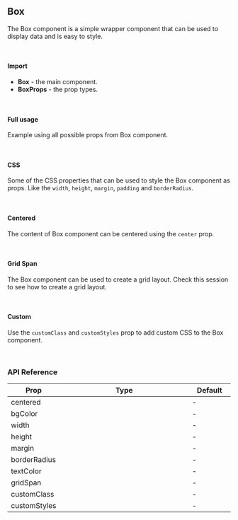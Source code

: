 ## Box

The Box component is a simple wrapper component that can be used to display data and is easy to style.

<div>
<LeSourceButton url="https://github.com/hiimlex/leux/tree/main/src/components/Box"></LeSourceButton>
</div>

<br/>

#### Import

<div>
	<ImportPreview></ImportPreview>
</div>

- **Box** - the main component.
- **BoxProps** - the prop types.

<br/>

#### Full usage

Example using all possible props from Box component.

<div>
	<BoxCompletePreview></BoxCompletePreview>
</div>

<br/>

#### CSS

Some of the CSS properties that can be used to style the Box component as props. Like the `width`, `height`, `margin`, `padding` and `borderRadius`.

<div>
	<BoxCssPreview></BoxCssPreview>
</div>

<br/>

#### Centered

The content of Box component can be centered using the `center` prop.

<div>
	<BoxCenteredPreview></BoxCenteredPreview>
</div>

<br/>

#### Grid Span

The Box component can be used to create a grid layout. Check <NavLink to="/layout/grid#span">this</NavLink> session to see how to create a grid layout.

<br/>

#### Custom

Use the `customClass` and `customStyles` prop to add custom CSS to the Box component.

<div>
	<BoxCustomPreview></BoxCustomPreview>
</div>

<br/>

### API Reference

<div>
<table>
<thead>
<tr>
<th width="10%">Prop</th>
<th width="70%">Type</th>
<th width="20%">Default</th>
</tr>
</thead>
<tbody>
<tr>
<td>centered</td>
<td><LeHighlighter code="boolean" language="tsx" style="soft" copy="'off'"></LeHighlighter></td>
<td>-</td>
</tr>
<tr>
<td>bgColor</td>
<td><LeHighlighter code="'primary' | 'secondary' | 'success' | 'danger' | 'warning' | 'default'" language="tsx" style="soft" copy="'off'"></LeHighlighter></td>
<td>-</td>
</tr>
<tr>
<td>width</td>
<td><LeHighlighter code="React.CSSProperties['width']" language="tsx" style="soft" copy="'off'"></LeHighlighter></td>
<td>-</td>
</tr>
<tr>
<td>height</td>
<td><LeHighlighter code="React.CSSProperties['height']" language="tsx" style="soft" copy="'off'"></LeHighlighter></td>
<td>-</td>
</tr>
<tr>
<td>margin</td>
<td><LeHighlighter code="React.CSSProperties['margin']" language="tsx" style="soft" copy="'off'"></LeHighlighter></td>
<td>-</td>
</tr>
<tr>
<td>borderRadius</td>
<td><LeHighlighter code="React.CSSProperties['borderRadius']" language="tsx" style="soft" copy="'off'"></LeHighlighter></td>
<td>-</td>
</tr>
<tr>
<td>textColor</td>
<td><LeHighlighter code="'dark' | 'light' | 'darker' | 'lighter'" language="tsx" style="soft" copy="'off'"></LeHighlighter></td>
<td>-</td>
</tr>
<tr>
<td>gridSpan</td>
<td><LeHighlighter code="{ 'row': 1, 'col': 0 }" language="tsx" style="soft" copy="'off'"></LeHighlighter></td>
<td>-</td>
</tr>
<tr>
<td>customClass</td>
<td><LeHighlighter code="string" language="tsx" style="soft" copy="'off'"></LeHighlighter></td>
<td>-</td>
</tr>
<tr>
<td>customStyles</td>
<td><LeHighlighter code="React.CSSProperties" language="tsx" style="soft" copy="'off'"></LeHighlighter></td>
<td>-</td>
</tr>
</tbody>
</table>
</div>

<br/>
